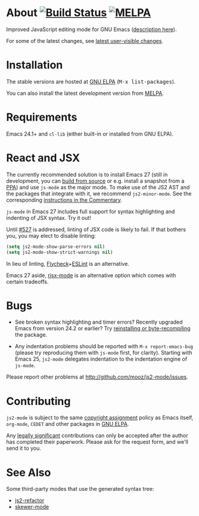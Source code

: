 About [![Build Status](https://travis-ci.org/mooz/js2-mode.svg?branch=master)](https://travis-ci.org/mooz/js2-mode) [![MELPA](https://melpa.org/packages/js2-mode-badge.svg)](https://melpa.org/#/js2-mode)
======

Improved JavaScript editing mode for GNU Emacs ([description here](http://elpa.gnu.org/packages/js2-mode.html)).

For some of the latest changes, see [latest user-visible changes](https://github.com/mooz/js2-mode/blob/master/NEWS.md).

Installation
======

The stable versions are hosted at [GNU ELPA](http://elpa.gnu.org/)
(<kbd>M-x list-packages</kbd>).

You can also install the latest development version from
[MELPA](https://melpa.org/#/getting-started).

Requirements
======

Emacs 24.1+ and `cl-lib` (either built-in or installed from GNU ELPA).

React and JSX
======

The currently recommended solution is to install Emacs 27 (still in
development, you can [build from
source](http://git.savannah.gnu.org/cgit/emacs.git/tree/INSTALL.REPO)
or e.g. install a snapshot from a
[PPA](https://launchpad.net/~ubuntu-elisp/+archive/ubuntu/ppa)) and
use `js-mode` as the major mode. To make use of the JS2 AST and the
packages that integrate with it, we recommend `js2-minor-mode`. See
the corresponding [instructions in the
Commentary](https://github.com/mooz/js2-mode/blob/6cc0a8a87a9178e44c51203e1fe34c57f246a7de/js2-mode.el#L60).

`js-mode` in Emacs 27 includes full support for syntax highlighting
and indenting of JSX syntax. Try it out!

Until [#527](https://github.com/mooz/js2-mode/issues/527) is
addressed, linting of JSX code is likely to fail. If that bothers you,
you may elect to disable linting:

```lisp
(setq js2-mode-show-parse-errors nil)
(setq js2-mode-show-strict-warnings nil)
```

In lieu of linting,
[Flycheck](https://www.flycheck.org/)+[ESLint](https://eslint.org/) is
an alternative.

Emacs 27 aside, [rjsx-mode](https://github.com/felipeochoa/rjsx-mode/)
is an alternative option which comes with certain tradeoffs.

Bugs
====

* See broken syntax highlighting and timer errors? Recently upgraded
Emacs from version 24.2 or earlier? Try
[reinstalling or byte-recompiling](https://github.com/mooz/js2-mode/issues/72)
the package.

* Any indentation problems should be reported with `M-x report-emacs-bug`
(please try reproducing them with `js-mode` first, for clarity).
Starting with Emacs 25, `js2-mode` delegates indentation to
the indentation engine of `js-mode`.

Please report other problems at <http://github.com/mooz/js2-mode/issues>.

Contributing
======

`js2-mode` is subject to the same
[copyright assignment](http://www.gnu.org/prep/maintain/html_node/Copyright-Papers.html)
policy as Emacs itself, `org-mode`, `CEDET` and other packages in
[GNU ELPA](http://elpa.gnu.org/packages/).

Any
[legally significant](http://www.gnu.org/prep/maintain/html_node/Legally-Significant.html#Legally-Significant)
contributions can only be accepted after the author has completed their
paperwork. Please ask for the request form, and we'll send it to you.

See Also
======

Some third-party modes that use the generated syntax tree:

* [js2-refactor](https://github.com/magnars/js2-refactor.el)
* [skewer-mode](https://github.com/skeeto/skewer-mode)
